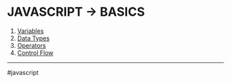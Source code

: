 # JAVASCRIPT -> BASICS
1. [Variables](javascript_variables.md)
2. [Data Types](javascript_datatypes.md)
3. [Operators](javascript_operators.md)
4. [Control Flow](js_control_flow.md)
- - - 
#javascript 